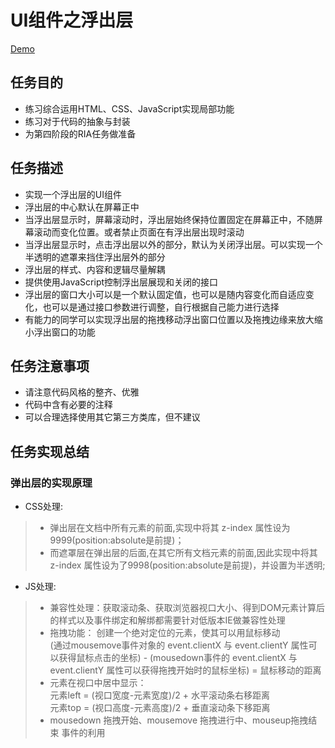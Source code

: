 # UI组件之浮出层
[Demo](http://1039958384.github.io/IFE/task3/task3-1)

## 任务目的
* 练习综合运用HTML、CSS、JavaScript实现局部功能
* 练习对于代码的抽象与封装
* 为第四阶段的RIA任务做准备

## 任务描述
* 实现一个浮出层的UI组件
* 浮出层的中心默认在屏幕正中
* 当浮出层显示时，屏幕滚动时，浮出层始终保持位置固定在屏幕正中，不随屏幕滚动而变化位置。或者禁止页面在有浮出层出现时滚动
* 当浮出层显示时，点击浮出层以外的部分，默认为关闭浮出层。可以实现一个半透明的遮罩来挡住浮出层外的部分
* 浮出层的样式、内容和逻辑尽量解耦
* 提供使用JavaScript控制浮出层展现和关闭的接口
* 浮出层的窗口大小可以是一个默认固定值，也可以是随内容变化而自适应变化，也可以是通过接口参数进行调整，自行根据自己能力进行选择
* 有能力的同学可以实现浮出层的拖拽移动浮出窗口位置以及拖拽边缘来放大缩小浮出窗口的功能

## 任务注意事项
* 请注意代码风格的整齐、优雅
* 代码中含有必要的注释
* 可以合理选择使用其它第三方类库，但不建议

## 任务实现总结
### 弹出层的实现原理

* CSS处理:<br> 
> *  弹出层在文档中所有元素的前面,实现中将其 z-index 属性设为9999(position:absolute是前提)；<br>  
> *  而遮罩层在弹出层的后面,在其它所有文档元素的前面,因此实现中将其 z-index 属性设为了9998(position:absolute是前提)，并设置为半透明;

* JS处理: <br> 

> * 兼容性处理：获取滚动条、获取浏览器视口大小、得到DOM元素计算后的样式以及事件绑定和解绑都需要针对低版本IE做兼容性处理   <br>
> * 拖拽功能： 创建一个绝对定位的元素，使其可以用鼠标移动<br>
    (通过mousemove事件对象的 event.clientX 与 event.clientY 属性可以获得鼠标点击的坐标) - (mousedown事件的 event.clientX 与 event.clientY 属性可以获得拖拽开始时的鼠标坐标) = 鼠标移动的距离
> * 元素在视口中居中显示：<br>
    元素left = (视口宽度-元素宽度)/2 + 水平滚动条右移距离  <br>
    元素top = (视口高度-元素高度)/2 + 垂直滚动条下移距离   
> * mousedown 拖拽开始、mousemove 拖拽进行中、mouseup拖拽结束 事件的利用 <br>



